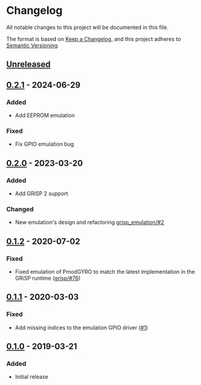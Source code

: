 # Changelog

All notable changes to this project will be documented in this file.

The format is based on [Keep a Changelog](https://keepachangelog.com/en/1.0.0/),
and this project adheres to
[Semantic Versioning](https://semver.org/spec/v2.0.0.html).

## [Unreleased]

## [0.2.1] - 2024-06-29

### Added

- Add EEPROM emulation

### Fixed

- Fix GPIO emulation bug

## [0.2.0] - 2023-03-20

### Added

- Add GRISP 2 support

### Changed

- New emulation's design and refactoring [grisp_emulation/#2](https://github.com/grisp/grisp_emulation/pull/2)

## [0.1.2] - 2020-07-02

### Fixed

- Fixed emulation of PmodGYRO to match the latest implementation in the GRiSP
  runtime ([grisp/\#76])

## [0.1.1] - 2020-03-03

### Fixed

- Add missing indices to the emulation GPIO driver ([\#1])

## [0.1.0] - 2019-03-21

### Added

- Initial release

[Unreleased]: https://github.com/grisp/grisp_emulation/compare/0.2.1...HEAD
[0.2.1]: https://github.com/grisp/grisp_emulation/compare/0.2.0...0.1.2
[0.2.0]: https://github.com/grisp/grisp_emulation/compare/0.1.2...0.2.0
[0.1.2]: https://github.com/grisp/grisp_emulation/compare/v0.1.1...0.1.2
[0.1.1]: https://github.com/grisp/grisp_emulation/compare/v0.1.0...v0.1.1
[0.1.0]: https://github.com/grisp/grisp_emulation/releases/v0.1.0

[grisp/\#76]: https://github.com/grisp/grisp/issues/76
[\#1]: https://github.com/grisp/grisp_emulation/pull/1
